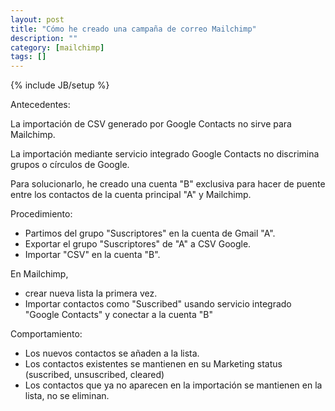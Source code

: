 ```yaml
---
layout: post
title: "Cómo he creado una campaña de correo Mailchimp"
description: ""
category: [mailchimp]
tags: []
---
```

{% include JB/setup %}

Antecedentes:

La importación de CSV generado por Google Contacts no sirve para Mailchimp. 

La importación mediante servicio integrado Google Contacts no discrimina grupos o círculos de Google.

Para solucionarlo, he creado una cuenta "B" exclusiva para hacer de puente entre los contactos de la cuenta principal "A" y Mailchimp.

Procedimiento:

- Partimos del grupo "Suscriptores" en la cuenta de Gmail "A".
- Exportar el grupo "Suscriptores" de "A" a CSV Google.
- Importar "CSV" en la cuenta "B".

En Mailchimp, 

- crear nueva lista la primera vez.
- Importar contactos como "Suscribed" usando servicio integrado "Google Contacts" y conectar a la cuenta "B"

Comportamiento:

- Los nuevos contactos se añaden a la lista.
- Los contactos existentes se mantienen en su Marketing status (suscribed, unsuscribed, cleared)
- Los contactos que ya no aparecen en la importación se mantienen en la lista, no se eliminan.
